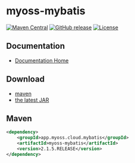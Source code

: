 # myoss-mybatis

[![Maven Central](https://img.shields.io/maven-central/v/app.myoss.cloud.mybatis/myoss-mybatis.svg)](https://maven-badges.herokuapp.com/maven-central/app.myoss.cloud.mybatis/myoss-mybatis/)
[![GitHub release](https://img.shields.io/github/release/myoss-cloud/myoss-mybatis.svg)](https://github.com/myoss-cloud/myoss-mybatis/releases)
[![License](https://img.shields.io/badge/license-Apache%202-4EB1BA.svg)](https://www.apache.org/licenses/LICENSE-2.0.html)

## Documentation

- [Documentation Home](https://cloud-docs.myoss.app/myoss-mybatis/readme.html)

## Download

- [maven][1]
- [the latest JAR][2]  

[1]: https://repo1.maven.org/maven2/app/myoss/cloud/mybatis/myoss-mybatis/  
[2]: https://search.maven.org/remote_content?g=app.myoss.cloud.mybatis&a=myoss-mybatis&v=LATEST

## Maven

```xml
<dependency>
    <groupId>app.myoss.cloud.mybatis</groupId>
    <artifactId>myoss-mybatis</artifactId>
    <version>2.1.5.RELEASE</version>
</dependency>
```
